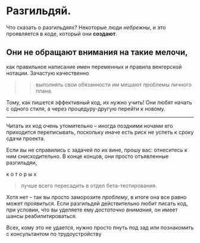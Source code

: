 # Разгильдяй.

Что сказать о разгильдяях?
Некоторые люди _небрежны_, и это проявляется в коде,
который они **создают**.

## Они не обращают внимания на такие мелочи,

как правильное написание имен переменных и правила венгерской нотации.
Зачастую качественно

> > выполнять свои обязанности им мешают проблемы личного плана.

Тому, как пишется эффективный код, их нужно учить!
Они любят начать с одного стиля, а через процедуру-другую перейти к новому.

---

Читать их код очень утомительно – иногда поздними ночами его приходится переписывать,
поскольку иначе есть риск не успеть к сроку сдачи проекта.

Если вы не справились с задачей по их вине, прошу вас:
отнеситесь к ним снисходительно.
В конце концов, они просто отъявленные разгильдяи,

к
о
т
о
р
ы
х

> лучше всего пересадить в отдел бета-тестирования.

Хотя нет – так вы просто заморозите _проблему_, в итоге она все равно может проявиться.
Если разгильдяй действительно любит писать код, при условии,
что вы уделяете ему _достаточно внимания_, он имеет шансы реабилитироваться.

Всех, кому это не удается, нужно просто пнуть под зад
или познакомить с консультантом по трудоустройству
